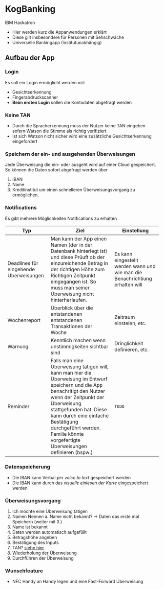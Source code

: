 # KogBanking
IBM Hackatron
 - Hier werden kurz die Appanwendungen erklärt
 - Diese gilt insbesondere für Personen mit Sehschwäche
 - Universelle Bankingapp (Institutunabhängig)

## Aufbau der App

### Login
Es soll ein Login ermöglicht werden mit:
- Gesichtserkennung
- Fingerabdruckscanner
- **Beim ersten Login** sollen die Kontodaten abgefragt werden

### Keine TAN
- Durch die Spracherkennung muss der Nutzer keine TAN eingeben sofern Watson die Stimme
  als richtig verifiziert
- Ist sich Watson nicht sicher wird eine zusätzliche Gesichtserkennung eingefordert

### Speichern der ein- und ausgehenden Überweisungen
Jede Überweisung die ein- oder ausgeht wird auf einer Cloud gespeichert. So können die Daten sofort abgefragt werden über

1. IBAN
2. Name
3. Kreditinstitut
um einen schnelleren Überweisungsvorgang zu ermöglichen.
  
### Notifications
Es gibt mehrere Möglichkeiten Notifications zu erhalten

Typ | Ziel | Einstellung
--- | --- | ---
Deadlines für eingehende Überweisungen | Man kann der App einen Namen (der in der Datenbank hinterlegt ist) und diese Prüuft ob der einzureichende Betrag in der richtigen Höhe zum Richtigen Zeitpunkt eingegangen ist. So muss man seiner Überweisung nicht hinterherlaufen. | Es kann eingestellt werden wann und wie man die Benachrichtiung erhalten will
Wochenreport | Überblick über die entstandenen entstandenen Transaktionen der Woche | Zeitraum einstelen, etc.
Warnung | Kenntlich machen wenn unstimmigkeiten sichtbar sind | Dringlichkeit definieren, etc.
Reminder | Falls man eine Überweisung tätigen will, kann man hier die Überweisung im Entwurf speichern und die App benachritigt den Nutzer wenn der Zeitpunkt der Überweisung stattgefunden hat. Diese kann durch eine einfache Bestätigung durchgeführt werden. Familie könnte vorgefertigte Überweisungen definieren (bspw.) | `TODO`

### Datenspeicherung
- Die IBAN kann Verbal per *voice to text* gespeichert werden
- Die IBAN kann durch das *visuelle einlesen der Karte* eingespeichert werden

### Überweisungsvorgang
1. Ich möchte eine Überweisung tätigen
2. Namen Nennen
   a. Name nicht bekannt? -> Daten das erste mal Speichern (weiter mit 3.)
3. Name ist bekannt
4. Daten werden automatisch aufgefüllt
5. Betragshöhe angeben
6. Bestätigung des Inputs
7. TAN? [siehe hier](#keine-tan)
8. Wiederholung der Überweisung
9. Durchführen der Überweisung

### Wunschfeature
- NFC Handy an Handy legen und eine Fast-Forward Überweisung
